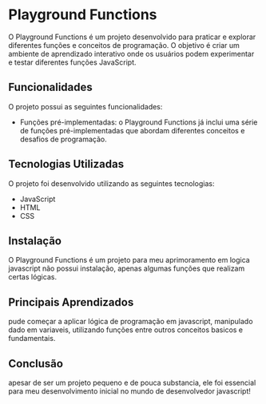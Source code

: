 # Playground Functions

O Playground Functions é um projeto desenvolvido para praticar e explorar diferentes funções e conceitos de programação. O objetivo é criar um ambiente de aprendizado interativo onde os usuários podem experimentar e testar diferentes funções JavaScript.

## Funcionalidades
O projeto possui as seguintes funcionalidades:

- Funções pré-implementadas: o Playground Functions já inclui uma série de funções pré-implementadas que abordam diferentes conceitos e desafios de programação.

## Tecnologias Utilizadas
O projeto foi desenvolvido utilizando as seguintes tecnologias:

- JavaScript
- HTML
- CSS

## Instalação
O Playground Functions é um projeto para meu aprimoramento em logica javascript não possui instalação, apenas algumas funções que realizam certas lógicas.

## Principais Aprendizados
pude começar a aplicar lógica de programação em javascript, manipulado dado em variaveis, utilizando funções entre outros conceitos basicos e fundamentais.

## Conclusão
apesar de ser um projeto pequeno e de pouca substancia, ele foi essencial para meu desenvolvimento inicial no mundo de desenvolvedor javascript!
